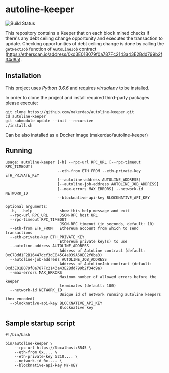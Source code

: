 # autoline-keeper
![Build Status](https://github.com/makerdao/autoline-keeper/actions/workflows/.github/workflows/publish.yaml/badge.svg?branch=main)

This repository contains a Keeper that on each block mined checks if there's any debt ceiling change opportunity and executes the transaction to update.
Checking opportunities of debt ceiling change is done by calling the `getNextJob` function of `AutoLineJob` contract (https://etherscan.io/address/0xd3E01B079f0a787Fc2143a43E2Bdd799b2f34d9a).

## Installation

This project uses *Python 3.6.6* and requires *virtualenv* to be installed.

In order to clone the project and install required third-party packages please execute:
```
git clone https://github.com/makerdao/autoline-keeper.git
cd autoline-keeper
git submodule update --init --recursive
./install.sh
```

Can be also installed as a Docker image (makerdao/autoline-keeper)

## Running

```
usage: autoline-keeper [-h] --rpc-url RPC_URL [--rpc-timeout RPC_TIMEOUT]
                       --eth-from ETH_FROM --eth-private-key ETH_PRIVATE_KEY
                       [--autoline-address AUTOLINE_ADDRESS]
                       [--autoline-job-address AUTOLINE_JOB_ADDRESS]
                       [--max-errors MAX_ERRORS] --network-id NETWORK_ID
                       --blocknative-api-key BLOCKNATIVE_API_KEY

optional arguments:
  -h, --help            show this help message and exit
  --rpc-url RPC_URL     JSON-RPC host URL
  --rpc-timeout RPC_TIMEOUT
                        JSON-RPC timeout (in seconds, default: 10)
  --eth-from ETH_FROM   Ethereum account from which to send transactions
  --eth-private-key ETH_PRIVATE_KEY
                        Ethereum private key(s) to use
  --autoline-address AUTOLINE_ADDRESS
                        Address of AutoLine contract (default: 0xC7Bdd1F2B16447dcf3dE045C4a039A60EC2f0ba3)
  --autoline-job-address AUTOLINE_JOB_ADDRESS
                        Address of AutoLineJob contract (default: 0xd3E01B079f0a787Fc2143a43E2Bdd799b2f34d9a)
  --max-errors MAX_ERRORS
                        Maximum number of allowed errors before the keeper
                        terminates (default: 100)
  --network-id NETWORK_ID
                        Unique id of network running autoline keepers (hex encoded)
  --blocknative-api-key BLOCKNATIVE_API_KEY
                        Blocknative key
```

## Sample startup script

```
#!/bin/bash

bin/autoline-keeper \
    --rpc-url https://localhost:8545 \
    --eth-from 0x.... \
    --eth-private-key 5210.... \
    --network-id 0x.... \
    --blocknative-api-key MY-KEY
```


